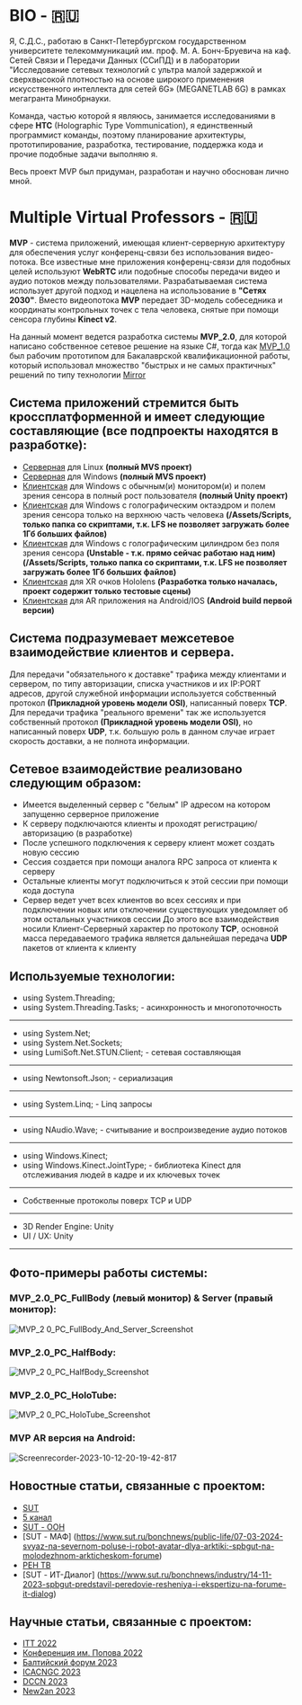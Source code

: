 
# BIO - :ru:

Я, С.Д.С., работаю в Санкт-Петербургском государственном университете телекоммуникаций им. проф. М. А. Бонч-Бруевича на каф. Сетей Связи и Передачи Данных (ССиПД) и в лаборатории "Исследование сетевых технологий с ультра малой задержкой и сверхвысокой плотностью на основе широкого применения искусственного интеллекта для сетей 6G» (MEGANETLAB 6G) в рамках мегагранта Минобрнауки.

Команда, частью которой я являюсь, занимается исследованиями в сфере **HTC** (Holographic Type Vommunication), я единственный программист команды, поэтому планирование архитектуры, прототипирование, разработка, тестирование, поддержка кода и прочие подобные задачи выполняю я.

Весь проект MVP был придуман, разработан и научно обоснован лично мной. 

# Multiple Virtual Professors - :ru:

**MVP** - система приложений, имеющая клиент-серверную архитектуру для обеспечения услуг конференц-связи без использования видео-потока.
Все известные мне приложения конференц-связи для подобных целей используют **WebRTC** или подобные способы передачи видео и аудио потоков между пользователями. Разрабатываемая система использует другой подход и нацелена на использование в **"Сетях 2030"**. Вместо видеопотока **MVP** передает 3D-модель собеседника и координаты контрольных точек с тела человека, снятые при помощи сенсора глубины **Kinect v2**.

На данный момент ведется разработка системы **MVP_2.0**, для которой написано собственное сетевое решение на языке C#, тогда как [MVP_1.0](https://github.com/Barlogov/MVP) был рабочим прототипом для Бакалаврской квалификационной работы, который использовал множество "быстрых и не самых практичных" решений по типу технологии [Mirror](https://mirror-networking.com/) 

## Система приложений стремится быть кроссплатформенной и имеет следующие составляющие (все подпроекты находятся в разработке):
- [Серверная](https://github.com/Barlogov/MVP_2_0_Server) для Linux __(полный MVS проект)__
- [Серверная](https://github.com/Barlogov/MVP_2_0_Server) для Windows __(полный MVS проект)__
- [Клиентская](https://github.com/Barlogov/MVP_2.0_PC_FullBody) для Windows с обычным(и) монитором(и) и полем зрения сенсора в полный рост пользователя __(полный Unity проект)__
- [Клиентская](https://github.com/Barlogov/MVP_2.0_PC_HalfBody) для Windows с голографическим октаэдром и полем зрения сенсора только на верхнюю часть человека __(/Assets/Scripts, только папка со скриптами, т.к. LFS не позволяет загружать более 1Гб больших файлов)__
- [Клиентская](https://github.com/Barlogov/MVP_2.0_PC_HoloTube) для Windows с голографическим цилиндром без поля зрения сенсора __(Unstable - т.к. прямо сейчас работаю над ним)(/Assets/Scripts, только папка со скриптами, т.к. LFS не позволяет загружать более 1Гб больших файлов)__
- [Клиентская](https://github.com/Barlogov/MVP_2.0_Hololens) для XR очков Hololens __(Разработка только началась, проект содержит только тестовые сцены)__
- [Клиентская](https://github.com/Barlogov/MVP) для AR приложения на Android/IOS __(Android build первой версии)__

## Система подразумевает межсетевое взаимодействие клиентов и сервера. 
Для передачи "обязательного к доставке" трафика между клиентами и сервером, по типу авторизации, списка участников и их IP:PORT адресов, другой служебной информации используется собственный протокол **(Прикладной уровень модели OSI)**, написанный поверх **TCP**.
Для передачи трафика "реального времени" так же используется собственный протокол **(Прикладной уровень модели OSI)**, но написанный поверх **UDP**, т.к. большую роль в данном случае играет скорость доставки, а не полнота информации.

## Сетевое взаимодействие реализовано следующим образом: 
- Имеется выделенный сервер c "белым" IP адресом на котором запущенно серверное приложение
- К серверу подключаются клиенты и проходят регистрацию/авторизацию (в разработке)
- После успешного подключения к серверу клиент может создать новую сессию 
- Сессия создается при помощи аналога RPC запроса от клиента к серверу
- Остальные клиенты могут подключиться к этой сессии при помощи кода доступа
- Сервер ведет учет всех клиентов во всех сессиях и при подключении новых или отключении существующих уведомляет об этом остальных участников сессии
До этого все взаимодействия носили Клиент-Серверный характер по протоколу **TCP**, основной масса передаваемого трафика является дальнейшая передача **UDP** пакетов от клиента к клиенту

## Используемые технологии:
- using System.Threading;
- using System.Threading.Tasks; - асинхронность и многопоточность
____
- using System.Net;
- using System.Net.Sockets;
- using LumiSoft.Net.STUN.Client; - сетевая составляющая
____
- using Newtonsoft.Json; - сериализация
____
- using System.Linq; - Linq запросы
____
- using NAudio.Wave; - считывание и воспроизведение аудио потоков
____
- using Windows.Kinect;
- using Windows.Kinect.JointType; - библиотека Kinect для отслеживания людей в кадре и их ключевых точек
____
- Собственные протоколы поверх TCP и UDP
____
- 3D Render Engine: Unity
- UI / UX: Unity
____

## Фото-примеры работы системы:

### MVP_2.0_PC_FullBody (левый монитор) & Server (правый монитор):
![MVP_2 0_PC_FullBody_And_Server_Screenshot](https://github.com/user-attachments/assets/744feb69-cdf9-46de-baeb-8ef601514978)

### MVP_2.0_PC_HalfBody:
![MVP_2 0_PC_HalfBody_Screenshot](https://github.com/user-attachments/assets/9c19e1b1-0714-4a8a-80a6-ad0af08a5283)

### MVP_2.0_PC_HoloTube:
![MVP_2 0_PC_HoloTube_Screenshot](https://github.com/user-attachments/assets/09552bf8-b284-4959-b79a-bdb4c1ff6d94)

### MVP AR версия на Android:
![Screenrecorder-2023-10-12-20-19-42-817](https://github.com/user-attachments/assets/c8f3e704-9f2d-4f66-8229-3dbf2f3f868a)

## Новостные статьи, связанные с проектом:

- [SUT](https://www.sut.ru/bonchnews/science/14-06-2024-na-pyatom-kanale-vishel-telesuzhet-o-metavselennoy-spbgut)
- [5 канал](https://www.5-tv.ru/news/484939/rossijskie-ucenye-predstavili-proekt-sobstvennoj-metavselennoj-nakonkurse-oon/?utm_source=yxnews&utm_medium=desktop&utm_referrer=https%3A%2F%2Fdzen.ru%2Fnews%2Fsearch%3Ftext%3D)
- [SUT - ООН](https://www.sut.ru/bonchnews/science/14-05-2024-uchenie-spbgut-pobedili-v-konkurse-oon-s-proektom-golograficheskoy-vselennoy)
- [SUT - МАФ] (https://www.sut.ru/bonchnews/public-life/07-03-2024-svyaz-na-severnom-poluse-i-robot-avatar-dlya-arktiki:-spbgut-na-molodezhnom-arkticheskom-forume)
- [РЕН ТВ](https://amp.ren.tv/news/v-rossii/1197085-vserossiiskii-molodezhnyi-arkticheskii-forum-startoval-v-kronshtadte)
- [SUT - ИТ-Диалог] (https://www.sut.ru/bonchnews/industry/14-11-2023-spbgut-predstavil-peredovie-resheniya-i-ekspertizu-na-forume-it-dialog)

## Научные статьи, связанные с проектом:
- [ITT 2022](https://elibrary.ru/item.asp?id=50092898)
- [Конференция им. Попова 2022](https://elibrary.ru/item.asp?id=53913795)
- [Балтийский форум 2023](https://www.elibrary.ru/item.asp?id=64227900)
- [ICACNGC 2023](https://www.sut.ru/new_site/images/blocks/1696858755.pdf)
- [DCCN 2023](https://link.springer.com/chapter/10.1007/978-3-031-50482-2_3)
- [New2an 2023](https://new2an.info/NEW2AN-Final-2023.pdf)